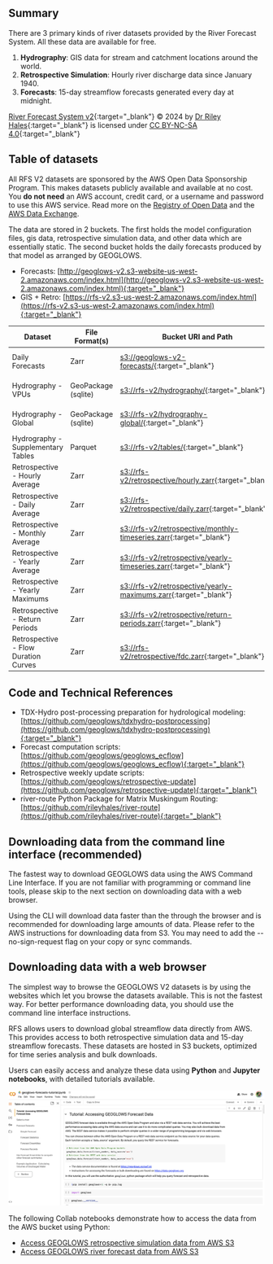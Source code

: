 ## Summary

There are 3 primary kinds of river datasets provided by the River Forecast System. All these data are available for free.

1. **Hydrography**: GIS data for stream and catchment locations around the world.
2. **Retrospective Simulation**: Hourly river discharge data since January 1940.
3. **Forecasts**: 15-day streamflow forecasts generated every day at midnight.

[River Forecast System v2](https://www.geoglows.org){:target="_blank"} © 2024 by [Dr Riley Hales](https://hales.app){:target="_blank"} is licensed
under [CC BY-NC-SA 4.0](https://creativecommons.org/licenses/by-nc-sa/4.0/){:target="_blank"}

## Table of datasets

All RFS V2 datasets are sponsored by the AWS Open Data Sponsorship Program. This makes datasets publicly available and available at no cost. You **do
not need** an AWS account, credit card, or a username and password to use this AWS service. Read more on
the [Registry of Open Data](https://registry.opendata.aws/geoglows-v2/) and
the [AWS Data Exchange](https://aws.amazon.com/marketplace/pp/prodview-aboaljwcz64zs).

The data are stored in 2 buckets. The first holds the model configuration files, gis data, retrospective simulation data, and other data which are
essentially static. The second bucket holds the daily forecasts produced by that model as arranged by GEOGLOWS.

- Forecasts: [http://geoglows-v2.s3-website-us-west-2.amazonaws.com/index.html](http://geoglows-v2.s3-website-us-west-2.amazonaws.com/index.html){:target="_blank"}
- GIS + Retro: [https://rfs-v2.s3-us-west-2.amazonaws.com/index.html](https://rfs-v2.s3-us-west-2.amazonaws.com/index.html){:target="_blank"}

| Dataset                              | File Format(s)      | Bucket URI and Path                                                                                                                        | AWS Region |
|--------------------------------------|---------------------|--------------------------------------------------------------------------------------------------------------------------------------------|------------|
| Daily Forecasts                      | Zarr                | [s3://geoglows-v2-forecasts/](https://geoglows-v2.s3-website-us-west-2.amazonaws.com/index.html){:target="_blank"}                         | us-west-2  |
| Hydrography - VPUs                   | GeoPackage (sqlite) | [s3://rfs-v2/hydrography/](https://rfs-v2.s3-us-west-2.amazonaws.com/index.html#hydrography/){:target="_blank"}                            | us-west-2  |
| Hydrography - Global                 | GeoPackage (sqlite) | [s3://rfs-v2/hydrography-global/](https://rfs-v2.s3-us-west-2.amazonaws.com/index.html#hydrography-global/){:target="_blank"}              | us-west-2  |
| Hydrography - Supplementary Tables   | Parquet             | [s3://rfs-v2/tables/](https://rfs-v2.s3-us-west-2.amazonaws.com/index.html#tables/){:target="_blank"}                                      | us-west-2  |
| Retrospective - Hourly Average       | Zarr                | [s3://rfs-v2/retrospective/hourly.zarr](https://rfs-v2.s3-us-west-2.amazonaws.com/index.html#retrospective/){:target="_blank"}             | us-west-2  |
| Retrospective - Daily Average        | Zarr                | [s3://rfs-v2/retrospective/daily.zarr](https://rfs-v2.s3-us-west-2.amazonaws.com/index.html#retrospective/){:target="_blank"}              | us-west-2  |
| Retrospective - Monthly Average      | Zarr                | [s3://rfs-v2/retrospective/monthly-timeseries.zarr](https://rfs-v2.s3-us-west-2.amazonaws.com/index.html#retrospective/){:target="_blank"} | us-west-2  |
| Retrospective - Yearly Average       | Zarr                | [s3://rfs-v2/retrospective/yearly-timeseries.zarr](https://rfs-v2.s3-us-west-2.amazonaws.com/index.html#retrospective/){:target="_blank"}  | us-west-2  |
| Retrospective - Yearly Maximums      | Zarr                | [s3://rfs-v2/retrospective/yearly-maximums.zarr](https://rfs-v2.s3-us-west-2.amazonaws.com/index.html#retrospective/){:target="_blank"}    | us-west-2  |
| Retrospective - Return Periods       | Zarr                | [s3://rfs-v2/retrospective/return-periods.zarr](https://rfs-v2.s3-us-west-2.amazonaws.com/index.html#retrospective/){:target="_blank"}     | us-west-2  |
| Retrospective - Flow Duration Curves | Zarr                | [s3://rfs-v2/retrospective/fdc.zarr](https://rfs-v2.s3-us-west-2.amazonaws.com/index.html#retrospective/){:target="_blank"}                | us-west-2  |

## Code and Technical References

- TDX-Hydro post-processing preparation for hydrological
  modeling: [https://github.com/geoglows/tdxhydro-postprocessing](https://github.com/geoglows/tdxhydro-postprocessing){:target="_blank"}
- Forecast computation scripts: [https://github.com/geoglows/geoglows_ecflow](https://github.com/geoglows/geoglows_ecflow){:target="_blank"}
- Retrospective weekly update scripts: [https://github.com/geoglows/retrospective-update](https://github.com/geoglows/retrospective-update){:target="_blank"}
- river-route Python Package for Matrix Muskingum Routing: [https://github.com/rileyhales/river-route](https://github.com/rileyhales/river-route){:target="_blank"}

## Downloading data from the command line interface (recommended)

The fastest way to download GEOGLOWS data using the AWS Command Line Interface. If you are not familiar with programming or command line tools, please
skip to the next section on downloading data with a web browser.

Using the CLI will download data faster than the through the browser and is recommended for downloading large amounts of data. Please refer to the AWS
instructions for downloading data from S3. You may need to add the --no-sign-request flag on your copy or sync commands.

## Downloading data with a web browser

The simplest way to browse the GEOGLOWS V2 datasets is by using the websites which let you browse the datasets available. This is not the fastest way.
For better performance downloading data, you should use the command line interface instructions.

RFS allows users to download global streamflow data directly from AWS. This provides access to both retrospective simulation data and 15-day
streamflow forecasts. These datasets are hosted in S3 buckets, optimized for time series analysis and bulk downloads.

Users can easily access and analyze these data using **Python** and **Jupyter notebooks**, with detailed tutorials available.

![Collab](../../static/images/image5.png)

The following Collab notebooks demonstrate how to access the data from the AWS bucket using Python:

- [Access GEOGLOWS retrospective simulation data from AWS S3](https://colab.research.google.com/drive/19f8n-YMqGxL_qcn3aw5yv4oYUFFlB8IK)
- [Access GEOGLOWS river forecast data from AWS S3](https://colab.research.google.com/drive/1tOuybiHK3HuxwL0MHDhGRbU65-yaolGs)
